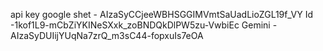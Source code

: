api key google shet - AIzaSyCCjeeWBHSGGIMVmtSaUadLioZGL19f_VY
Id -1kof1L9-mCbZiYKINeSXxk_zoBNDQkDlPW5zu-VwbiEc
Gemini -AIzaSyDUIijYUqNa7zrQ_m3sC44-fopxuIs7eOA
